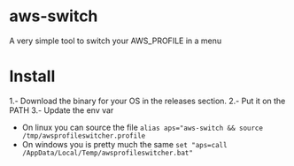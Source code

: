 # aws-switch
A very simple tool to switch your AWS_PROFILE in a menu

# Install
1.- Download the binary for your OS in the releases section.
2.- Put it on the PATH
3.- Update the env var
  - On linux you can source the file `alias aps="aws-switch && source /tmp/awsprofileswitcher.profile`
  - On windows you is pretty much the same `set "aps=call /AppData/Local/Temp/awsprofileswitcher.bat"` 
